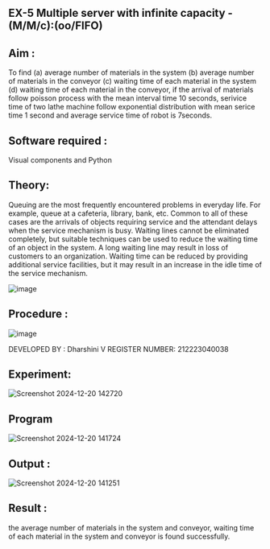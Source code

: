 ## EX-5 Multiple server with infinite capacity - (M/M/c):(oo/FIFO)
## Aim :
To find (a) average number of materials in the system (b) average number of materials in the conveyor (c) waiting time of each material in the system (d) waiting time of each material in the conveyor, if the arrival  of materials follow poisson process with the mean interval time 10 seconds, serivice time of two lathe machine follow exponential distribution with mean serice time 1 second and average service time of robot is 7seconds.

## Software required :
Visual components and Python

## Theory:
Queuing are the most frequently encountered problems in everyday life. For example, queue at a cafeteria, library, bank, etc. Common to all of these cases are the arrivals of objects requiring service and the attendant delays when the service mechanism is busy. Waiting lines cannot be eliminated completely, but suitable techniques can be used to reduce the waiting time of an object in the system. A long waiting line may result in loss of customers to an organization. Waiting time can be reduced by providing additional service facilities, but it may result in an increase in the idle time of the service mechanism.

![image](https://user-images.githubusercontent.com/103921593/203238035-1c8109bc-cbf2-4c77-baea-c5b682a752ef.png)

## Procedure :

![image](https://user-images.githubusercontent.com/103921593/203238265-176740b0-eae2-4772-90be-5449869ac9b0.png)

DEVELOPED BY : Dharshini V
REGISTER NUMBER: 212223040038


## Experiment:
![Screenshot 2024-12-20 142720](https://github.com/user-attachments/assets/b3bb4452-01c3-400c-ad38-deb049fb8380)


## Program
![Screenshot 2024-12-20 141724](https://github.com/user-attachments/assets/2ef4af77-b06b-4c32-a4bf-d0a13ebcca5b)


## Output :
![Screenshot 2024-12-20 141251](https://github.com/user-attachments/assets/8cccc2a5-f572-4b98-b0c0-eefd5e4f18a0)

## Result : 
 the average number of materials in the system and conveyor, waiting time of each material in the system and conveyor is found successfully.
